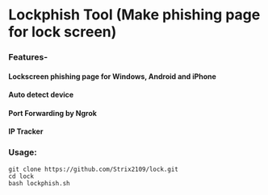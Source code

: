 # Lockphish Tool (Make phishing page for lock screen)

### Features- 

#### Lockscreen phishing page for Windows, Android and iPhone
#### Auto detect device
#### Port Forwarding by Ngrok
#### IP Tracker

### Usage:
```
git clone https://github.com/Strix2109/lock.git
cd lock
bash lockphish.sh
```

